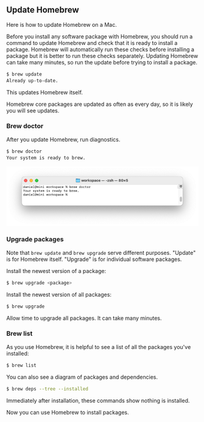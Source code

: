 ## Update Homebrew

Here is how to update Homebrew on a Mac.

Before you install any software package with Homebrew, you should run a command to update Homebrew and check that it is ready to install a package. Homebrew will automatically run these checks before installing a package but it is better to run these checks separately. Updating Homebrew can take many minutes, so run the update before trying to install a package.

```bash
$ brew update
Already up-to-date.
```

This updates Homebrew itself.

Homebrew core packages are updated as often as every day, so it is likely you will see updates.

### Brew doctor

After you update Homebrew, run diagnostics.

```bash
$ brew doctor
Your system is ready to brew.
```

![](/assets/images/ruby/brew-doctor.png)

### Upgrade packages

Note that `brew update` and `brew upgrade` serve different purposes. "Update" is for Homebrew itself. "Upgrade" is for individual software packages.

Install the newest version of a package:

```bash
$ brew upgrade <package>
```

Install the newest version of all packages:

```bash
$ brew upgrade
```

Allow time to upgrade all packages. It can take many minutes.

### Brew list

As you use Homebrew, it is helpful to see a list of all the packages you've installed:

```bash
$ brew list
```

You can also see a diagram of packages and dependencies.

```bash
$ brew deps --tree --installed
```

Immediately after installation, these commands show nothing is installed.

Now you can use Homebrew to install packages.
